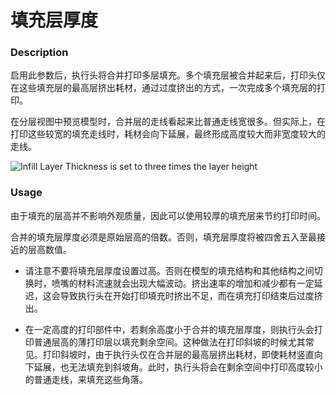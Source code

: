 填充层厚度
====
### **Description**
启用此参数后，执行头将合并打印多层填充。多个填充层被合并起来后，打印头仅在这些填充层的最高层挤出耗材，通过过度挤出的方式，一次完成多个填充层的打印。

在分层视图中预览模型时，合并层的走线看起来比普通走线宽很多。但实际上，在打印这些较宽的填充走线时，耗材会向下延展，最终形成高度较大而非宽度较大的走线。

![Infill Layer Thickness is set to three times the layer height](../images/infill_sparse_thickness.png)

### **Usage**
由于填充的层高并不影响外观质量，因此可以使用较厚的填充层来节约打印时间。

合并的填充层厚度必须是原始层高的倍数。否则，填充层厚度将被四舍五入至最接近的层高数值。

* 请注意不要将填充层厚度设置过高。否则在模型的填充结构和其他结构之间切换时，喷嘴的材料流速就会出现大幅波动。挤出速率的增加和减少都有一定延迟，这会导致执行头在开始打印填充时挤出不足，而在填充打印结束后过度挤出。

* 在一定高度的打印部件中，若剩余高度小于合并的填充层厚度，则执行头会打印普通层高的薄打印层以填充剩余空间。这种做法在打印斜坡的时候尤其常见。打印斜坡时，由于执行头仅在合并层的最高层挤出耗材，即使耗材竖直向下延展，也无法填充到斜坡角。此时，执行头将会在剩余空间中打印高度较小的普通走线，来填充这些角落。